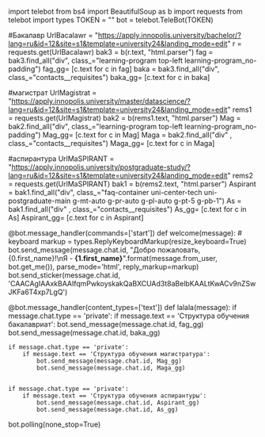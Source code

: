 import telebot
from bs4 import BeautifulSoup as b
import requests
from telebot import types
TOKEN = ""
bot = telebot.TeleBot(TOKEN)

#Бакалавр
UrlBacalawr = "https://apply.innopolis.university/bachelor/?lang=ru&id=12&site=s1&template=university24&landing_mode=edit"
r = requests.get(UrlBacalawr)
bak3 = b(r.text, "html.parser")
fag = bak3.find_all("div", class_="learning-program top-left learning-program_no-padding")
fag_gg= [c.text for c in fag]
baka = bak3.find_all("div", class_="contacts__requisites")
baka_gg= [c.text for c in baka]

#магистрат
UrlMagistrat = "https://apply.innopolis.university/master/datascience/?lang=ru&id=12&site=s1&template=university24&landing_mode=edit"
rems1 = requests.get(UrlMagistrat)
bak2 = b(rems1.text, "html.parser")
Mag = bak2.find_all("div", class_="learning-program top-left learning-program_no-padding")
Mag_gg= [c.text for c in Mag]
Maga = bak2.find_all("div" , class_="contacts__requisites")
Maga_gg= [c.text for c in Maga]

#аспирантура
UrlMaSPIRANT = "https://apply.innopolis.university/postgraduate-study/?lang=ru&id=12&site=s1&template=university24&landing_mode=edit"
rems2 = requests.get(UrlMaSPIRANT)
bak1 = b(rems2.text, "html.parser")
Aspirant = bak1.find_all("div", class_="faq-container uni-center-tech uni-postgraduate-main g-mt-auto g-pr-auto g-pl-auto g-pt-5 g-pb-1")
As = bak1.find_all("div" , class_="contacts__requisites")
As_gg= [c.text for c in As]
Aspirant_gg= [c.text for c in Aspirant]

@bot.message_handler(commands=['start'])
def welcome(message):
    # keyboard
     markup = types.ReplyKeyboardMarkup(resize_keyboard=True) 
     bot.send_message(message.chat.id, "Добро пожаловать, {0.first_name}!\nЯ - <b>{1.first_name}</b>".format(message.from_user, bot.get_me()), parse_mode='html', reply_markup=markup)
     bot.send_sticker(message.chat.id, 'CAACAgIAAxkBAAIfqmPwkoyskakQaBXCUAd3t8aBelbKAALtKwACv9nZSwJKFa6T4xp7LgQ')


@bot.message_handler(content_types=['text'])
def lalala(message):
    if message.chat.type == 'private':
        if message.text == 'Структура обучения бакалавриат':
            bot.send_message(message.chat.id, fag_gg)
            bot.send_message(message.chat.id, baka_gg)



    if message.chat.type == 'private':
        if message.text == 'Структура обучения магистратура':
            bot.send_message(message.chat.id, Mag_gg)
            bot.send_message(message.chat.id, Maga_gg)


    if message.chat.type == 'private':
        if message.text == 'Структура обучения аспирантуры':
            bot.send_message(message.chat.id, Aspirant_gg)
            bot.send_message(message.chat.id, As_gg)      











bot.polling(none_stop=True)
